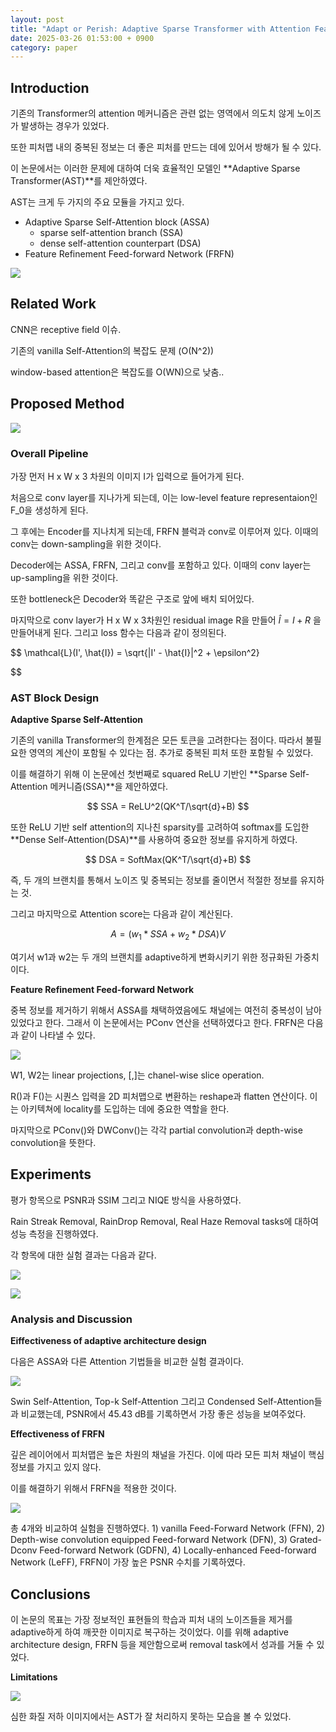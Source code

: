```yaml
---
layout: post
title: "Adapt or Perish: Adaptive Sparse Transformer with Attention Feature Refinement for Image Restoration (CVPR 2024)"
date: 2025-03-26 01:53:00 + 0900
category: paper
---
```


## Introduction

기존의 Transformer의 attention 메커니즘은 관련 없는 영역에서 의도치 않게 노이즈가 발생하는 경우가 있었다.

또한 피처맵 내의 중복된 정보는 더 좋은 피처를 만드는 데에 있어서 방해가 될 수 있다.

이 논문에서는 이러한 문제에 대하여 더욱 효율적인 모델인 **Adaptive Sparse Transformer(AST)**를 제안하였다.

AST는 크게 두 가지의 주요 모듈을 가지고 있다.

- Adaptive Sparse Self-Attention block (ASSA)
    - sparse self-attention branch (SSA)
    - dense self-attention counterpart (DSA)
- Feature Refinement Feed-forward Network (FRFN)

![](/img/AST/image.png)

## Related Work

CNN은 receptive field 이슈.

기존의 vanilla Self-Attention의 복잡도 문제 (O(N^2))

window-based attention은 복잡도를 O(WN)으로 낮춤..

## Proposed Method

![](/img/AST/image%201.png)

### Overall Pipeline

가장 먼저 H x W x 3 차원의 이미지 I가 입력으로 들어가게 된다.

처음으로 conv layer를 지나가게 되는데, 이는 low-level feature representaion인 F_0을 생성하게 된다.

그 후에는 Encoder를 지나치게 되는데, FRFN 블럭과 conv로 이루어져 있다. 이때의 conv는 down-sampling을 위한 것이다.

Decoder에는 ASSA, FRFN, 그리고 conv를 포함하고 있다. 이때의 conv layer는 up-sampling을 위한 것이다.

또한 bottleneck은 Decoder와 똑같은 구조로 앞에 배치 되어있다.

마지막으로 conv layer가 H x W x 3차원인 residual image R을 만들어 $\hat{I} = I + R$ 을 만들어내게 된다. 그리고 loss 함수는 다음과 같이 정의된다.

$$
\mathcal{L}(I', \hat{I}) = \sqrt{\|I' - \hat{I}\|^2 + \epsilon^2}

$$

### AST Block Design

**Adaptive Sparse Self-Attention**

기존의 vanilla Transformer의 한계점은 모든 토큰을 고려한다는 점이다. 따라서 불필요한 영역의 계산이 포함될 수 있다는 점. 추가로 중복된 피처 또한 포함될 수 있었다. 

이를 해결하기 위해 이 논문에선 첫번째로 squared ReLU 기반인 **Sparse Self-Attention 메커니즘(SSA)**을 제안하였다. 

$$
SSA = ReLU^2(QK^T/\sqrt{d}+B)
$$

또한 ReLU 기반 self attention의 지나친 sparsity를 고려하여 softmax를 도입한 **Dense Self-Attention(DSA)**를 사용하여 중요한 정보를 유지하게 하였다.

$$
DSA = SoftMax(QK^T/\sqrt{d}+B)
$$

즉, 두 개의 브랜치를 통해서 노이즈 및 중복되는 정보를 줄이면서 적절한 정보를 유지하는 것.

그리고 마지막으로 Attention score는 다음과 같이 계산된다.

$$
A = (w_1 * SSA + w_2 * DSA)V
$$

여기서 w1과 w2는 두 개의 브랜치를 adaptive하게 변화시키기 위한 정규화된 가중치이다.

**Feature Refinement Feed-forward Network**

중복 정보를 제거하기 위해서 ASSA를 채택하였음에도 채널에는 여전히 중복성이 남아있었다고 한다. 그래서 이 논문에서는 PConv 연산을 선택하였다고 한다. FRFN은 다음과 같이 나타낼 수 있다.

 

![](/img/AST/image%202.png)

W1, W2는 linear projections, [,]는 chanel-wise slice operation.

R()과 F()는 시퀀스 입력을 2D 피처맵으로 변환하는 reshape과 flatten 연산이다. 이는 아키텍쳐에 locality를 도입하는 데에 중요한 역할을 한다. 

마지막으로 PConv()와 DWConv()는 각각 partial convolution과 depth-wise convolution을 뜻한다.

## Experiments

평가 항목으로 PSNR과 SSIM 그리고 NIQE 방식을 사용하였다.

Rain Streak Removal, RainDrop Removal, Real Haze Removal tasks에 대하여 성능 측정을 진행하였다.

각 항목에 대한 실험 결과는 다음과 같다.

![](/img/AST/image%203.png)

![](/img/AST/image%204.png)

### Analysis and Discussion

**Eiffectiveness of adaptive architecture design**

다음은 ASSA와 다른 Attention 기법들을 비교한 실험 결과이다.

![](/img/AST/image%205.png)

Swin Self-Attention, Top-k Self-Attention 그리고 Condensed Self-Attention들과 비교했는데, PSNR에서 45.43 dB를 기록하면서 가장 좋은 성능을 보여주었다.

**Effectiveness of FRFN**

깊은 레이어에서 피처맵은 높은 차원의 채널을 가진다. 이에 따라 모든 피처 채널이 핵심 정보를 가지고 있지 않다.

이를 해결하기 위해서 FRFN을 적용한 것이다. 

![](/img/AST/image%206.png)

총 4개와 비교하여 실험을 진행하였다. 1) vanilla Feed-Forward Network (FFN), 2) Depth-wise convolution equipped Feed-forward Network (DFN), 3) Grated-Dconv Feed-forward Network (GDFN), 4) Locally-enhanced Feed-forward Network (LeFF), FRFN이 가장 높은 PSNR 수치를 기록하였다.

## Conclusions

이 논문의 목표는 가장 정보적인 표현들의 학습과 피처 내의 노이즈들을 제거를 adaptive하게 하여 깨끗한 이미지로 복구하는 것이었다. 이를 위해 adaptive architecture design, FRFN 등을 제안함으로써 removal task에서 성과를 거둘 수 있었다.

**Limitations**

![](/img/AST/image%207.png)

심한 화질 저하 이미지에서는 AST가 잘 처리하지 못하는 모습을 볼 수 있었다.